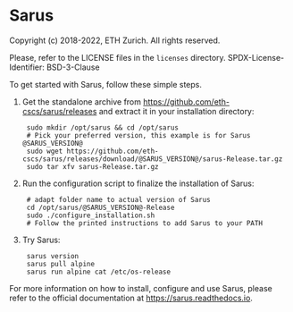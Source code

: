 # Sarus

Copyright (c) 2018-2022, ETH Zurich. All rights reserved.

Please, refer to the LICENSE files in the `licenses` directory.
SPDX-License-Identifier: BSD-3-Clause

To get started with Sarus, follow these simple steps.

1. Get the standalone archive from https://github.com/eth-cscs/sarus/releases and extract it in your installation directory:

        sudo mkdir /opt/sarus && cd /opt/sarus
        # Pick your preferred version, this example is for Sarus @SARUS_VERSION@
        sudo wget https://github.com/eth-cscs/sarus/releases/download/@SARUS_VERSION@/sarus-Release.tar.gz
        sudo tar xfv sarus-Release.tar.gz

2. Run the configuration script to finalize the installation of Sarus:

        # adapt folder name to actual version of Sarus
        cd /opt/sarus/@SARUS_VERSION@-Release
        sudo ./configure_installation.sh
        # Follow the printed instructions to add Sarus to your PATH

3. Try Sarus:

        sarus version
        sarus pull alpine
        sarus run alpine cat /etc/os-release

For more information on how to install, configure and use Sarus,
please refer to the official documentation at https://sarus.readthedocs.io.
